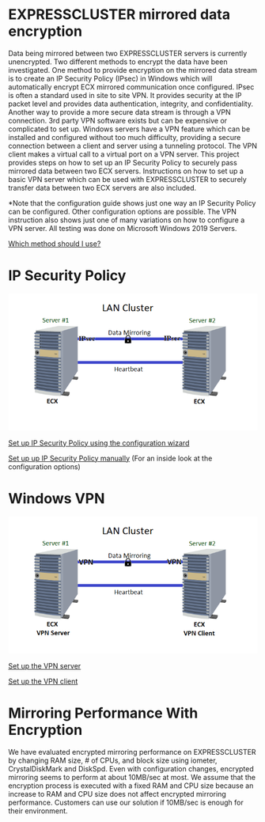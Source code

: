 # EXPRESSCLUSTER mirrored data encryption
Data being mirrored between two EXPRESSCLUSTER servers is currently unencrypted. Two different methods to encrypt the data have been investigated. One method to provide encryption on the mirrored data stream is to create an IP Security Policy (IPsec) in Windows which will automatically encrypt ECX mirrored communication once configured. IPsec is often a standard used in site to site VPN. It provides security at the IP packet level and provides data authentication, integrity, and confidentiality. Another way to provide a more secure data stream is through a VPN connection. 3rd party VPN software exists but can be expensive or complicated to set up. Windows servers have a VPN feature which can be installed and configured without too much difficulty, providing a secure connection between a client and server using a tunneling protocol. The VPN client makes a virtual call to a virtual port on a VPN server. This project provides steps on how to set up an IP Security Policy to securely pass mirrored data between two ECX servers. Instructions on how to set up a basic VPN server which can be used with EXPRESSCLUSTER to securely transfer data between two ECX servers are also included.    

\*Note that the configuration guide shows just one way an IP Security Policy can be configured. Other configuration options are possible. The VPN instruction also shows just one of many variations on how to configure a VPN server. All testing was done on Microsoft Windows 2019 Servers.
 
[Which method should I use?](https://github.com/EXPRESSCLUSTER/Communication_Encryption/blob/master/Final_Notes.md)

# IP Security Policy

![Configuration](ECX%20IPsec%20LAN%20Cluster.png)

[Set up IP Security Policy using the configuration wizard](https://github.com/EXPRESSCLUSTER/Communication_Encryption/blob/master/Create%20IP%20Security%20Policy.md)

[Set up up IP Security Policy manually](https://github.com/EXPRESSCLUSTER/Communication_Encryption/blob/master/Create%20Manual%20IPsec%20Policy.md) (For an inside look at the configuration options)

# Windows VPN

![Configuration](ECX%20VPN%20LAN%20Cluster.png)

[Set up the VPN server](https://github.com/EXPRESSCLUSTER/Communication_Encryption/blob/master/Set%20up%20VPN%20Server.md)   

[Set up the VPN client](https://github.com/EXPRESSCLUSTER/Communication_Encryption/blob/master/Set%20up%20VPN%20client.md)    

# Mirroring Performance With Encryption
We have evaluated encrypted mirroring performance on EXPRESSCLUSTER by changing RAM size, # of CPUs, and block size using iometer, CrystalDiskMark and DiskSpd. Even with configuration changes, encrypted mirroring seems to perform at about 10MB/sec at most. We assume that the encryption process is executed with a fixed RAM and CPU size because an increase to RAM and CPU size does not affect encrypted mirroring performance. Customers can use our solution if 10MB/sec is enough for their environment.
